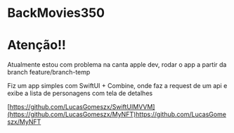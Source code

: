 # BackMovies350

# Atenção!!

Atualmente estou com problema na canta apple dev, rodar o app a partir da branch feature/branch-temp

Fiz um app simples com SwiftUI + Combine, onde faz a request de um api e exibe a lista de personagens com tela de detalhes

[https://github.com/LucasGomeszx/SwiftUIMVVM](https://github.com/LucasGomeszx/MyNFT)https://github.com/LucasGomeszx/MyNFT
